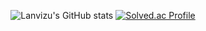 
<div align="center">

![Lanvizu's GitHub stats](https://github-readme-stats.vercel.app/api?username=Lanvizu&show_icons=true&theme=dark) [![Solved.ac Profile](http://mazassumnida.wtf/api/v2/generate_badge?boj=ghzm777)](https://solved.ac/ghzm777)
</div>




